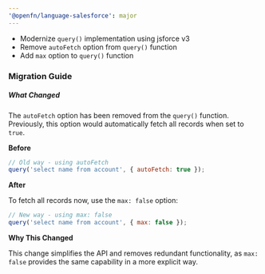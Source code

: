 ```yaml
---
'@openfn/language-salesforce': major
---
```


- Modernize `query()` implementation using jsforce v3
- Remove `autoFetch` option from `query()` function
- Add `max` option to `query()` function

### Migration Guide

##### What Changed

The `autoFetch` option has been removed from the `query()` function. Previously,
this option would automatically fetch all records when set to `true`.

**Before**

```js
// Old way - using autoFetch
query('select name from account', { autoFetch: true });
```

**After**

To fetch all records now, use the `max: false` option:

```js
// New way - using max: false
query('select name from account', { max: false });
```

**Why This Changed**

This change simplifies the API and removes redundant functionality, as
`max: false` provides the same capability in a more explicit way.
